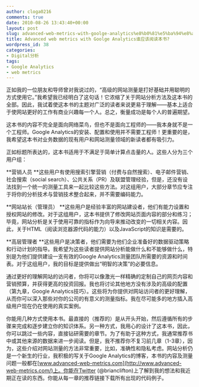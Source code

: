 ```yaml
---
author: cloga0216
comments: true
date: 2010-08-26 13:43:40+00:00
layout: post
slug: advanced-web-metrics-with-goolge-analytics%e8%b0%81%e5%ba%94%e8%af%a5%e9%98%85%e8%af%bb%e6%9c%ac%e4%b9%a6
title: Advanced web metrics with Goolge Analytics谁应该阅读本书?
wordpress_id: 38
categories:
- Digital分析
tags:
- Google Analytics
- web metrics
---
```


正如我的一位朋友和导师曾对我说过的，“高级的网站测量是打好基础并用聪明的方式使用它。”我希望我已经明白了这句话！它浓缩了关于网站分析方法及这本书的全部。因此，我试着使这本书的主题对广泛的读者来说更易于理解——基本上适合于使网站更好的工作有商业兴趣每一个人。总之，衡量成功是每个人的普遍期望。

这本书的内容不完全是面向网络菜鸟，但也不是面向工程师的——我本身就不是一个工程师。Google Analytics的安装、配置和使用并不需要工程师！更重要的是，我希望这本书对业务数据的现有用户和网站测量领域的新读者都有吸引力。

正如标题所表达的，这本书适用于不满足于简单计算点击量的人。这些人分为三个用户组：

**营销人员 **这些用户有使用搜索引擎营销（付费与自然搜索）、电子邮件营销、社会搜索（social search）、公共关系（PR）及联盟管理经验，但是，还没有设法找到一个统一的测量工具来一起比较这些方法。对这组用户，大部分章节应专注于将你的分析技术与营销技术整合起来，并不需要编码能力。

**网站站长（管理员） **这些用户是经验丰富的网站建设者，他们有能力设置和授权网站的修改。对于这组用户，这本书提供了修改网站页面内容的部分和练习；毕竟，网站分析是关于使用可靠的指标作为向导来推动改变的一切相关内容。因此，关于HTML（阅读浏览器源代码的能力）以及JavaScript的知识是需要的。

**高层管理者 **这些用户是决策者，他们需要为他们企业准备好的数据驱动策略和行动计划的指导。我希望为这些读者提供网站分析能做什么和不能够做什么，特别是为他们提供建设一支有效的Google Analytics测量团队所需要的资源和时间表。对于这组用户，我的目标是提供做出“明智的决策”的必要信息。

通过更好的理解网站的访问者，你将可以像激光一样精确的定制自己的网页内容和营销预算，并获得更高的投资回报。我也将讨论其他地方没有涉及的高级的配置（第九章，Google Analytics技巧）。这些将为你提供对网站访问者的更好理解，从而你可以深入那些对你的公司的有意义的测量指标。我在尽可能多的地方插入高级用户现在仍在使用的真实案例。

你能用几种方式使用本书。最直接的（推荐的）是从开头开始，然后遵循所有的步骤来完成和逐步建立你的知识体系。另一种方式，我用心的设计了这本书，因此，你可以跳过一些内容，直接钻研需要的章节。为了有助于这种方式，我通常推荐书中或其他来源的数据来进一步阅读。但是，我不推荐你不复习前几章（1-3章），因为，这些介绍对网站测量的方法非常重要，比如，准确性和隐私考虑。网站分析仍是一个新生的行业，我积极的写关于Google Analytics的博客，本书的内容及测量问题一般都在[www.advanced-web-metrics.com](http://www.advanced-web-metrics.com/)上。你能在Twitter (@brianclifton)上了解到我的想法和我近期正在读的东西。你能从每一章的推荐链接下载所有出现的代码例子。
